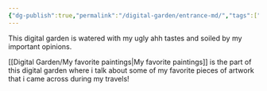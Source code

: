 ```yaml
---
{"dg-publish":true,"permalink":"/digital-garden/entrance-md/","tags":["gardenEntry"]}
---
```


This digital garden is watered with my ugly ahh tastes and soiled by my important opinions.

[[Digital Garden/My favorite paintings\|My favorite paintings]] is the part of this digital garden where i talk about some of my favorite pieces of artwork that i came across during my travels! 